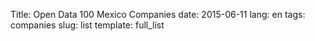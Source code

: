Title: Open Data 100 Mexico Companies
date: 2015-06-11
lang: en
tags: companies
slug: list
template: full_list


